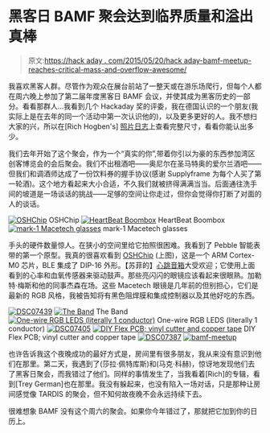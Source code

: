 # 黑客日 BAMF 聚会达到临界质量和溢出真棒

> 原文:[https://hack aday . com/2015/05/20/hack aday-bamf-meetup-reaches-critical-mass-and-overflow-awesome/](https://hackaday.com/2015/05/20/hackaday-bamf-meetup-reaches-critical-mass-and-overflows-awesome/)

我喜欢黑客人群。尽管作为观众在展台前站了一整天或在游乐场爬行，但每个人都在周六晚上参加了第二届年度黑客日 BAMF 会议，并使其成为黑客历史的一部分。看看那群人…我看到几个 Hackaday 奖的评委，我在德国认识的一个朋友(我实际上是在去年的同一个活动中第一次认识他的)，以及更多更好的人。我不想扫大家的兴，所以在[Rich Hogben's] [照片日志](https://hackaday.io/project/5898-hackaday-photography/log/18229-bamf-after-party)上查看完整尺寸，看看你能认出多少。

我们去年开始了这个聚会，作为一个“真实的你”,带着你引以为豪的东西参加湾区创客博览会的会后聚会。我们不出租酒吧——奥尼尔在圣马特奥的爱尔兰酒吧——但我们和调酒师达成了一份饮料券的握手协议(感谢 Supplyframe 为每个人买了第一轮酒)。这个地方看起来大小合适，不久我们就被挤得满满当当。后面通往洗手间的坡道是一场谈话的挑战——足够的空间让你走过，但你会觉得你打断了对面的人的谈话。

 [![OSHChip](../Images/eac19d7088dd04289dbed05db0e6d84d.png "oshchip")](https://hackaday.com/2015/05/20/hackaday-bamf-meetup-reaches-critical-mass-and-overflows-awesome/oshchip/) OSHChip [![HeartBeat Boombox](../Images/b90499ef6afba54e8c725e326c669ea8.png "heart-rate-monitors")](https://hackaday.com/2015/05/20/hackaday-bamf-meetup-reaches-critical-mass-and-overflows-awesome/heart-rate-monitors/) HeartBeat Boombox [![mark-1 Macetech glasses](../Images/65abc91e4114a5e662c6fb1a36126629.png "led-shades")](https://hackaday.com/2015/05/20/hackaday-bamf-meetup-reaches-critical-mass-and-overflows-awesome/led-shades/) mark-1 Macetech glasses

手头的硬件数量惊人。在狭小的空间里给它拍照很困难。我看到了 Pebble 智能表带的第一个原型。我真的很喜欢看到 [OSHChip](http://oshchip.org/) (上图)，这是一个 ARM Cortex-M0 芯片，BLE 集成了 DIP-16 外形。【苏菲的】[心跳音箱](http://mix-engineering.com/projects/heartbeat-boombox/)大受欢迎；它使用上面看到的心率和血氧传感器来驱动鼓声。那些亮闪闪的眼镜应该看起来很眼熟。加勒特·梅斯和他的同事杰森在场。这些 Macetech 眼镜是几年前的但别担心，它们是最新的 RGB 风格，我被告知将有黑色阻焊膜和集成控制器以及其他好吃的东西。

 [![DSC07439](../Images/bd61e4e6489a9ad98cb5ee496b2ba204.png "DSC07439")](https://hackaday.com/2015/05/20/hackaday-bamf-meetup-reaches-critical-mass-and-overflows-awesome/dsc07439/)  [![The Band](../Images/3f834f1ce2fc4706ea581598192e5029.png "DSC07451")](https://hackaday.com/2015/05/20/hackaday-bamf-meetup-reaches-critical-mass-and-overflows-awesome/dsc07451/) The Band [![One-wire RGB LEDS (literally 1 conductor)](../Images/7138fab59d2e187dc7c85b2ac756dab4.png "DSC07430")](https://hackaday.com/2015/05/20/hackaday-bamf-meetup-reaches-critical-mass-and-overflows-awesome/dsc07430/) One-wire RGB LEDS (literally 1 conductor) [![DSC07405](../Images/85127a399e1db04051a6fdcd392e586b.png "DSC07405")](https://hackaday.com/2015/05/20/hackaday-bamf-meetup-reaches-critical-mass-and-overflows-awesome/dsc07405/)  [![DIY Flex PCB; vinyl cutter and copper tape](../Images/3a7a866212bb7357b7a7818266e8524d.png "DSC07404")](https://hackaday.com/2015/05/20/hackaday-bamf-meetup-reaches-critical-mass-and-overflows-awesome/dsc07404/) DIY Flex PCB; vinyl cutter and copper tape [![DSC07387](../Images/b0d16611c99749030dcc4c057374d4e9.png "DSC07387")](https://hackaday.com/2015/05/20/hackaday-bamf-meetup-reaches-critical-mass-and-overflows-awesome/dsc07387/)  [![bamf-meetup](../Images/7b35a152785c9b08b5dccd18ea5839c4.png "bamf-meetup")](https://hackaday.com/2015/05/20/hackaday-bamf-meetup-reaches-critical-mass-and-overflows-awesome/bamf-meetup-thumb/) 

也许告诉我这个夜晚成功的最好方式是，房间里有很多朋友，我从来没有意识到他们在那里。第二天，我遇到了(莎拉·佩特库斯)和(马克·科赫)，惊讶地发现他们去了黑客日聚会，而我错过了他们。同样的事情发生了，当我看着[Rich]的专辑，看到[Trey German]也在那里。我没有躲起来，也没有陷入一场对话，只是那种让房间感觉像 TARDIS 的聚会，但不知何故夜晚不会永远持续下去。

很难想象 BAMF 没有这个周六的聚会。如果你今年错过了，那就把它加到你的日历上。